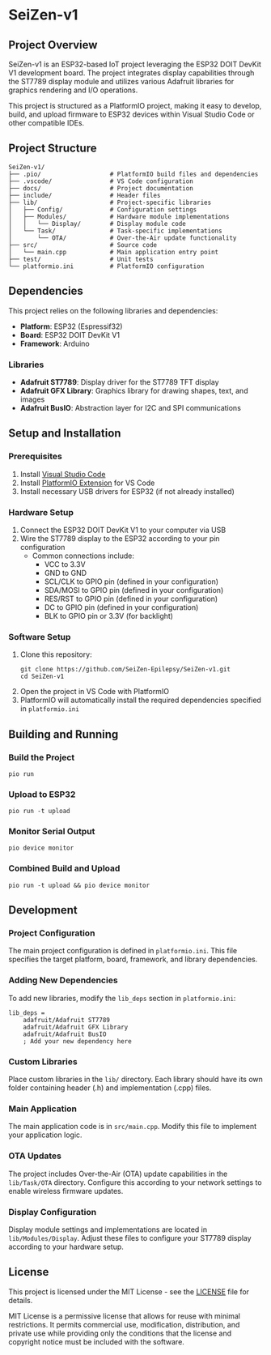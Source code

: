 # SeiZen-v1

## Project Overview

SeiZen-v1 is an ESP32-based IoT project leveraging the ESP32 DOIT DevKit V1 development board. The project integrates display capabilities through the ST7789 display module and utilizes various Adafruit libraries for graphics rendering and I/O operations.

This project is structured as a PlatformIO project, making it easy to develop, build, and upload firmware to ESP32 devices within Visual Studio Code or other compatible IDEs.

## Project Structure

```
SeiZen-v1/
├── .pio/                   # PlatformIO build files and dependencies
├── .vscode/                # VS Code configuration
├── docs/                   # Project documentation
├── include/                # Header files
├── lib/                    # Project-specific libraries
│   ├── Config/             # Configuration settings
│   ├── Modules/            # Hardware module implementations
│   │   └── Display/        # Display module code
│   └── Task/               # Task-specific implementations
│       └── OTA/            # Over-the-Air update functionality
├── src/                    # Source code
│   └── main.cpp            # Main application entry point
├── test/                   # Unit tests
└── platformio.ini          # PlatformIO configuration
```

## Dependencies

This project relies on the following libraries and dependencies:

- **Platform**: ESP32 (Espressif32)
- **Board**: ESP32 DOIT DevKit V1
- **Framework**: Arduino

### Libraries

- **Adafruit ST7789**: Display driver for the ST7789 TFT display
- **Adafruit GFX Library**: Graphics library for drawing shapes, text, and images
- **Adafruit BusIO**: Abstraction layer for I2C and SPI communications

## Setup and Installation

### Prerequisites

1. Install [Visual Studio Code](https://code.visualstudio.com/)
2. Install [PlatformIO Extension](https://platformio.org/install/ide?install=vscode) for VS Code
3. Install necessary USB drivers for ESP32 (if not already installed)

### Hardware Setup

1. Connect the ESP32 DOIT DevKit V1 to your computer via USB
2. Wire the ST7789 display to the ESP32 according to your pin configuration
   - Common connections include:
     - VCC to 3.3V
     - GND to GND
     - SCL/CLK to GPIO pin (defined in your configuration)
     - SDA/MOSI to GPIO pin (defined in your configuration)
     - RES/RST to GPIO pin (defined in your configuration)
     - DC to GPIO pin (defined in your configuration)
     - BLK to GPIO pin or 3.3V (for backlight)

### Software Setup

1. Clone this repository:
   ```
   git clone https://github.com/SeiZen-Epilepsy/SeiZen-v1.git
   cd SeiZen-v1
   ```
2. Open the project in VS Code with PlatformIO
3. PlatformIO will automatically install the required dependencies specified in `platformio.ini`

## Building and Running

### Build the Project

```
pio run
```

### Upload to ESP32

```
pio run -t upload
```

### Monitor Serial Output

```
pio device monitor
```

### Combined Build and Upload

```
pio run -t upload && pio device monitor
```

## Development

### Project Configuration

The main project configuration is defined in `platformio.ini`. This file specifies the target platform, board, framework, and library dependencies.

### Adding New Dependencies

To add new libraries, modify the `lib_deps` section in `platformio.ini`:

```
lib_deps =
    adafruit/Adafruit ST7789
    adafruit/Adafruit GFX Library
    adafruit/Adafruit BusIO
    ; Add your new dependency here
```

### Custom Libraries

Place custom libraries in the `lib/` directory. Each library should have its own folder containing header (.h) and implementation (.cpp) files.

### Main Application

The main application code is in `src/main.cpp`. Modify this file to implement your application logic.

### OTA Updates

The project includes Over-the-Air (OTA) update capabilities in the `lib/Task/OTA` directory. Configure this according to your network settings to enable wireless firmware updates.

### Display Configuration

Display module settings and implementations are located in `lib/Modules/Display`. Adjust these files to configure your ST7789 display according to your hardware setup.

## License

This project is licensed under the MIT License - see the [LICENSE](LICENSE) file for details.

MIT License is a permissive license that allows for reuse with minimal restrictions. It permits commercial use, modification, distribution, and private use while providing only the conditions that the license and copyright notice must be included with the software.
